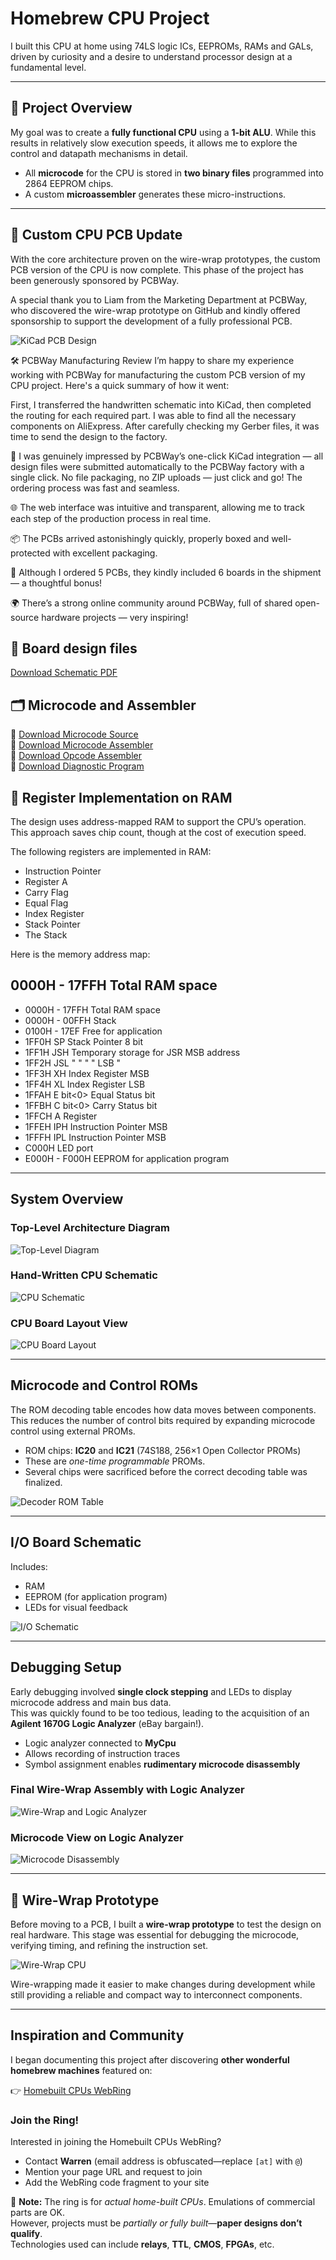 # Homebrew CPU Project

I built this CPU at home using 74LS logic ICs, EEPROMs, RAMs and GALs, driven by curiosity and a desire to understand processor design at a fundamental level.

---

## 🔧 Project Overview
My goal was to create a **fully functional CPU** using a **1-bit ALU**. While this results in relatively slow execution speeds, it allows me to explore the control and datapath mechanisms in detail.

- All **microcode** for the CPU is stored in **two binary files** programmed into 2864 EEPROM chips.
- A custom **microassembler** generates these micro-instructions.

---

## 🧠 Custom CPU PCB Update

With the core architecture proven on the wire-wrap prototypes, the custom PCB version of the CPU is now complete. This phase of the project has been generously sponsored by PCBWay.

A special thank you to Liam from the Marketing Department at PCBWay, who discovered the wire-wrap prototype on GitHub and kindly offered sponsorship to support the development of a fully professional PCB.

![KiCad PCB Design](MyCPU_JLCPCB.jpg)

🛠️ PCBWay Manufacturing Review
I’m happy to share my experience working with PCBWay for manufacturing the custom PCB version of my CPU project. Here's a quick summary of how it went:

First, I transferred the handwritten schematic into KiCad, then completed the routing for each required part. I was able to find all the necessary components on AliExpress. After carefully checking my Gerber files, it was time to send the design to the factory.

🔁 I was genuinely impressed by PCBWay’s one-click KiCad integration — all design files were submitted automatically to the PCBWay factory with a single click. No file packaging, no ZIP uploads — just click and go! The ordering process was fast and seamless.

🌐 The web interface was intuitive and transparent, allowing me to track each step of the production process in real time.

📦 The PCBs arrived astonishingly quickly, properly boxed and well-protected with excellent packaging.

🛒 Although I ordered 5 PCBs, they kindly included 6 boards in the shipment — a thoughtful bonus!

🌍 There’s a strong online community around PCBWay, full of shared open-source hardware projects — very inspiring!

## 🧠 Board design files
[Download Schematic PDF](Kicad/MyCPU_Schematic.pdf)

## 🗂 Microcode and Assembler

💾 [Download Microcode Source](uCodeAssembler/urom.lst)  
💾 [Download Microcode Assembler](uCodeAssembler/UctMicroAssembler/Program.cs)  
💾 [Download Opcode Assembler](opCodeAssembler/Program.cs)  
💾 [Download Diagnostic Program](opCodeAssembler/examples/diag.asm)  

## 🧠 Register Implementation on RAM

The design uses address-mapped RAM to support the CPU’s operation. This approach saves chip count, though at the cost of execution speed.

The following registers are implemented in RAM:
- Instruction Pointer
- Register A
- Carry Flag
- Equal Flag
- Index Register
- Stack Pointer
- The Stack

Here is the memory address map:

0000H - 17FFH Total RAM space
-----------------------------
* 0000H - 17FFH Total RAM space
* 0000H - 00FFH Stack
* 0100H - 17EF  Free for application
* 1FF0H SP      Stack Pointer 8 bit
* 1FF1H JSH     Temporary storage for JSR MSB address
* 1FF2H JSL          "       "     "   "  LSB    "
* 1FF3H XH      Index Register MSB
* 1FF4H XL      Index Register LSB
* 1FFAH E       bit<0> Equal Status bit
* 1FFBH C       bit<0> Carry Status bit
* 1FFCH A       Register
* 1FFEH IPH	    Instruction Pointer MSB
* 1FFFH IPL     Instruction Pointer MSB
* C000H         LED port
* E000H - F000H EEPROM for application program

---

## System Overview

### Top-Level Architecture Diagram  
![Top-Level Diagram](topDiagram.jpg)

### Hand-Written CPU Schematic  
![CPU Schematic](cpuSchematic.jpg)

### CPU Board Layout View  
![CPU Board Layout](cpuBoardLayout.jpg)

---

## Microcode and Control ROMs

The ROM decoding table encodes how data moves between components.  
This reduces the number of control bits required by expanding microcode control using external PROMs.

- ROM chips: **IC20** and **IC21** (74S188, 256×1 Open Collector PROMs)
- These are *one-time programmable* PROMs.
- Several chips were sacrificed before the correct decoding table was finalized.

![Decoder ROM Table](decoderRomTable.jpg)

---

## I/O Board Schematic

Includes:
- RAM
- EEPROM (for application program)
- LEDs for visual feedback

![I/O Schematic](ioSchematic.jpg)

---

## Debugging Setup

Early debugging involved **single clock stepping** and LEDs to display microcode address and main bus data.  
This was quickly found to be too tedious, leading to the acquisition of an **Agilent 1670G Logic Analyzer** (eBay bargain!).

- Logic analyzer connected to **MyCpu**
- Allows recording of instruction traces
- Symbol assignment enables **rudimentary microcode disassembly**

### Final Wire-Wrap Assembly with Logic Analyzer  
![Wire-Wrap and Logic Analyzer](cpuPicture2.jpg)

### Microcode View on Logic Analyzer  
![Microcode Disassembly](ucodeLogicAnalyzerDebug.jpg)

---

## 🧵 Wire-Wrap Prototype

Before moving to a PCB, I built a **wire-wrap prototype** to test the design on real hardware. This stage was essential for debugging the microcode, verifying timing, and refining the instruction set.

![Wire-Wrap CPU](cpuPicture1.jpg)

Wire-wrapping made it easier to make changes during development while still providing a reliable and compact way to interconnect components.

---

## Inspiration and Community

I began documenting this project after discovering **other wonderful homebrew machines** featured on:

👉 [Homebuilt CPUs WebRing](https://www.homebrewcpuring.org)

### Join the Ring!

Interested in joining the Homebuilt CPUs WebRing?

- Contact **Warren** (email address is obfuscated—replace `[at]` with `@`)
- Mention your page URL and request to join
- Add the WebRing code fragment to your site

📌 **Note:** The ring is for *actual home-built CPUs*. Emulations of commercial parts are OK.  
However, projects must be *partially or fully built*—**paper designs don’t qualify**.  
Technologies used can include **relays**, **TTL**, **CMOS**, **FPGAs**, etc.